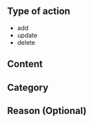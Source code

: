 <!-- Please specify your purpose -->
<!-- Use a title like following  -->
<!-- [add][database][InfluxDB] -->
<!-- [update][database][Graphite] -->

## Type of action

<!-- Leave one action and delete the others -->

- add
- update
- delete

## Content

<!-- put both the link and title here -->

## Category

<!-- Database -->
<!-- Backend -->
<!-- reading -->
<!-- monitor -->

## Reason (Optional)

<!-- examples: -->
<!-- add: this paper brings a more narrow solution but increase performance under heavy read -->
<!-- update: the project link has changed -->
<!-- delete: the project is too old -->
